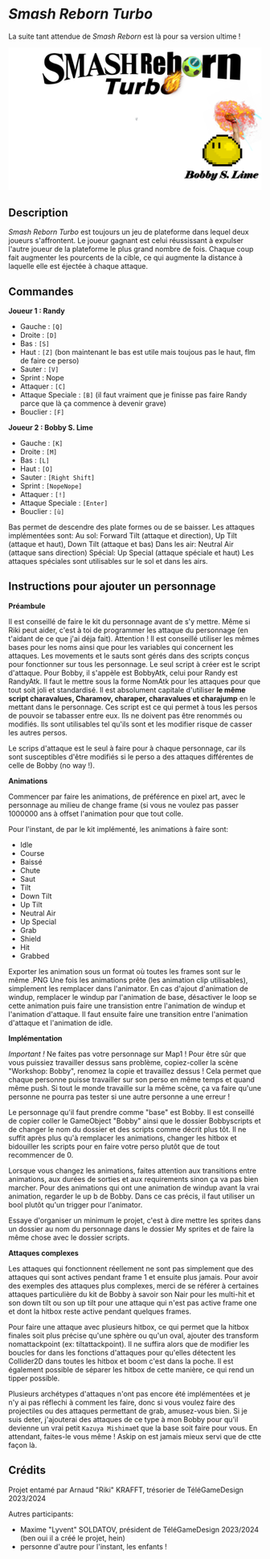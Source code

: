 # *Smash Reborn Turbo*

La suite tant attendue de *Smash Reborn* est là pour sa version ultime !

![](Assets/pictureimport/SmashRebornTitre.png)

## Description

*Smash Reborn Turbo* est toujours un jeu de plateforme dans lequel deux joueurs s'affrontent. Le joueur gagnant est celui réussissant à expulser l'autre joueur de la plateforme le plus grand nombre de fois. Chaque coup fait augmenter les pourcents de la cible, ce qui augmente la distance à laquelle elle est éjectée à chaque attaque.

## Commandes

**Joueur 1 : Randy**

- Gauche : `[Q]`
- Droite : `[D]`
- Bas : `[S]`
- Haut : `[Z]` (bon maintenant le bas est utile mais toujous pas le haut, flm de faire ce perso)
- Sauter : `[V]`
- Sprint : Nope
- Attaquer : `[C]`
- Attaque Speciale : `[B]` (il faut vraiment que je finisse pas faire Randy parce que là ça commence à devenir grave)
- Bouclier : `[F]`

**Joueur 2 : Bobby S. Lime**

- Gauche : `[K]`
- Droite : `[M]`
- Bas : `[L]`
- Haut : `[O]`
- Sauter : `[Right Shift]`
- Sprint : `[NopeNope]`
- Attaquer : `[!]`
- Attaque Speciale : `[Enter]`
- Bouclier : `[ù]`

Bas permet de descendre des plate formes ou de se baisser.
Les attaques implémentées sont:
Au sol: Forward Tilt (attaque et direction), Up Tilt (attaque et haut), Down Tilt (attaque et bas)
Dans les air: Neutral Air (attaque sans direction)
Spécial: Up Special (attaque spéciale et haut)
Les attaques spéciales sont utilisables sur le sol et dans les airs.

## Instructions pour ajouter un personnage

**Préambule**

Il est conseillé de faire le kit du personnage avant de s'y mettre. Même si Riki peut aider, c'est à toi de programmer les attaque du personnage (en t'aidant de ce que j'ai déja fait).
Attention ! Il est conseillé utiliser les mêmes bases pour les noms ainsi que pour les variables qui concernent les attaques. Les movements et le sauts sont gérés dans des scripts conçus pour fonctionner sur tous les personnage. Le seul script à créer est le script d'attaque. Pour Bobby, il s'appèle est BobbyAtk, celui pour Randy est RandyAtk. Il faut le mettre sous la forme NomAtk pour les attaques pour que tout soit joli et standardisé.
Il est absolument capitale d'utiliser **le même script charavalues, Charamov, charaper, charavalues et charajump** en le mettant dans le personnage. Ces script est ce qui permet à tous les persos de pouvoir se tabasser entre eux. Ils ne doivent pas être renommés ou modifiés. Ils sont utilisables tel qu'ils sont et les modifier risque de casser les autres persos.

Le scrips d'attaque est le seul à faire pour à chaque personnage, car ils sont susceptibles d'être modifiés si le perso a des attaques différentes de celle de Bobby (no way !).

**Animations**

Commencer par faire les animations, de préférence en pixel art, avec le personnage au milieu de change frame (si vous ne voulez pas passer 1000000 ans à offset l'animation pour que tout colle.

Pour l'instant, de par le kit implémenté, les animations à faire sont:
- Idle
- Course
- Baissé
- Chute
- Saut
- Tilt
- Down Tilt
- Up Tilt
- Neutral Air
- Up Special
- Grab
- Shield
- Hit
- Grabbed

Exporter les animation sous un format où toutes les frames sont sur le même .PNG
Une fois les animations prête (les animation clip utilisables), simplement les remplacer dans l'animator.
En cas d'ajout d'animation de windup, remplacer le windup par l'animation de base, désactiver le loop se cette animation puis faire une transistion entre l'animation de windup et l'animation d'attaque. Il faut ensuite faire une transition entre l'animation d'attaque et l'animation de idle.

**Implémentation**

*Important !*
Ne faites pas votre personnage sur Map1 ! Pour être sûr que vous puissiez travailler dessus sans problème, copiez-coller la scène "Workshop: Bobby", renomez la copie et travaillez dessus ! Cela permet que chaque personne puisse travailler sur son perso en même temps et quand même push. Si tout le monde travaille sur la même scène, ça va faire qu'une personne ne pourra pas tester si une autre personne a une erreur !

Le personnage qu'il faut prendre comme "base" est Bobby. Il est conseillé de copier coller le GameObject "Bobby" ainsi que le dossier Bobbyscripts et de changer le nom du dossier et des scripts comme décrit plus tôt. Il ne suffit après plus qu'à remplacer les animations, changer les hitbox et bidouiller les scripts pour en faire votre perso plutôt que de tout recommencer de 0.

Lorsque vous changez les animations, faites attention aux transitions entre animations, aux durées de sorties et aux requirements sinon ça va pas bien marcher. Pour des animations qui ont une animation de windup avant la vrai animation, regarder le up b de Bobby. Dans ce cas précis, il faut utiliser un bool plutôt qu'un trigger pour l'animator.

Essaye d'organiser un minimum le projet, c'est à dire mettre les sprites dans un dossier au nom du personnage dans le dossier My sprites et de faire la même chose avec le dossier scripts.

**Attaques complexes**

Les attaques qui fonctionnent réellement ne sont pas simplement que des attaques qui sont actives pendant frame 1 et ensuite plus jamais. Pour avoir des exemples des attaques plus complexes, merci de se référer à certaines attaques particulière du kit de Bobby à savoir son Nair pour les multi-hit et son down tilt ou son up tilt pour une attaque qui n'est pas active frame one et dont la hitbox reste active pendant quelques frames.

Pour faire une attaque avec plusieurs hitbox, ce qui permet que la hitbox finales soit plus précise qu'une sphère ou qu'un oval, ajouter des transform nomattackpoint (ex: tiltattackpoint). Il ne suffira alors que de modifier les boucles for dans les fonctions d'attaques pour qu'elles détectent les Collider2D dans toutes les hitbox et boom c'est dans la poche. Il est également possible de séparer les hitbox de cette manière, ce qui rend un tipper possible.

Plusieurs archétypes d'attaques n'ont pas encore été implémentées et je n'y ai pas réflechi à comment les faire, donc si vous voulez faire des projectiles ou des attaques permettant de grab, amusez-vous bien. Si je suis deter, j'ajouterai des attaques de ce type à mon Bobby pour qu'il devienne un vrai petit `Kazuya Mishima`et que la base soit faire pour vous. En attendant, faites-le vous même ! Askip on est jamais mieux servi que de ctte façon là.

## Crédits

Projet entamé par Arnaud "Riki" KRAFFT, trésorier de TéléGameDesign 2023/2024

Autres participants:
- Maxime "Lyvent" SOLDATOV, président de TéléGameDesign 2023/2024 (ben oui il a créé le projet, hein)
- personne d'autre pour l'instant, les enfants !